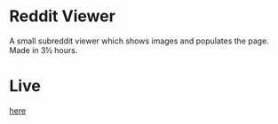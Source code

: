 # Reddit Viewer
A small subreddit viewer which shows images and populates the page.  
Made in 3½ hours.

# Live
[here](https://lemonhandgrenade.github.io/repos/Reddit-Viewer/)
